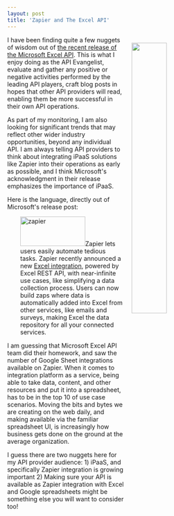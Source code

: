 ```yaml
---
layout: post
title: 'Zapier and The Excel API'
---
```

<p><a href="https://zapier.com/zapbook/excel/"><img style="padding: 15px;" src="http://kinlane-productions.s3.amazonaws.com/api-evangelist-site/blog/Excel_Integrations_-_Zapbook_-_Zapier.png" alt="" width="40%" align="right" /></a></p>
<p>I have been finding quite a few nuggets of wisdom out of <a href="https://blogs.office.com/2016/08/03/announcing-the-general-availability-of-the-microsoft-excel-api-to-expand-the-power-of-office-365/">the&nbsp;recent release of the Microsoft Excel API</a>. This is what I enjoy doing as the API Evangelist, evaluate and gather any positive or negative activities performed by the leading API players, craft blog posts in hopes that other API providers will read, enabling them be more successful in their own API operations.</p>
<p>As part of my monitoring, I am also looking for significant trends that may reflect other wider industry opportunities, beyond any individual API. I am always telling API providers to think about integrating iPaaS solutions like Zapier into their operations as early as possible, and I think Microsoft's acknowledgment in their release emphasizes the importance of iPaaS.</p>
<p>Here is the language, directly out of Microsoft's release post:</p>
<p style="padding-left: 30px;"><img class="alignleft wp-image-223825" src="https://blogs.office.com/wp-content/uploads/2016/08/zapier.png" alt="zapier" width="150" height="68" /><span>Zapier lets users easily automate tedious tasks. Zapier recently announced a new&nbsp;</span><a href="https://zapier.com/zapbook/excel/" target="_blank">Excel integration</a><span>, powered by Excel REST API, with near-infinite use cases, like simplifying a data collection process. Users can now build zaps where data is automatically added into Excel from other services, like emails and surveys, making Excel the data repository for all your connected services.</span></p>
<p><span>I am guessing that Microsoft Excel API team did their homework, and saw the number of Google Sheet integrations available on Zapier. When it comes to integration platform as a service, being able to take data, content, and other resources and put it into a spreadsheet, has to be in the top 10 of use case scenarios. Moving the bits and bytes we are creating on the web daily, and making available via the familiar spreadsheet UI, is increasingly how business gets done on the ground at the average organization.</span></p>
<p>I guess there are two nuggets here for my API provider audience: 1) iPaaS, and specifically Zapier integration is growing important 2) Making sure your API is available as Zapier integration with Excel and Google spreadsheets might be something else you will want to consider too!</p>